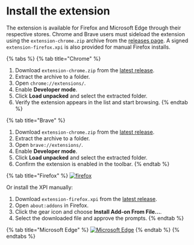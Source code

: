 # Install the extension

The extension is available for Firefox and Microsoft Edge through their
respective stores. Chrome and Brave users must sideload the extension using
the `extension-chrome.zip` archive from the [releases page](https://github.com/puemos/hls-downloader/releases).
A signed `extension-firefox.xpi` is also provided for manual Firefox installs.

{% tabs %}
{% tab title="Chrome" %}
1. Download `extension-chrome.zip` from the [latest release](https://github.com/puemos/hls-downloader/releases).
2. Extract the archive to a folder.
3. Open `chrome://extensions/`.
4. Enable **Developer mode**.
5. Click **Load unpacked** and select the extracted folder.
6. Verify the extension appears in the list and start browsing.
{% endtab %}

{% tab title="Brave" %}
1. Download `extension-chrome.zip` from the [latest release](https://github.com/puemos/hls-downloader/releases).
2. Extract the archive to a folder.
3. Open `brave://extensions/`.
4. Enable **Developer mode**.
5. Click **Load unpacked** and select the extracted folder.
6. Confirm the extension is enabled in the toolbar.
{% endtab %}

{% tab title="Firefox" %}
[![firefox](https://camo.githubusercontent.com/805d144f4ff52dc0832bef30f88ebdedd31071c20199a24c54e33d22f09d82dc/68747470733a2f2f626c6f672e6d6f7a696c6c612e6f72672f6164646f6e732f66696c65732f323031352f31312f6765742d7468652d6164646f6e2e706e67)](https://addons.mozilla.org/en-US/firefox/addon/hls-downloader/)

Or install the XPI manually:

1. Download `extension-firefox.xpi` from the [latest release](https://github.com/puemos/hls-downloader/releases).
2. Open `about:addons` in Firefox.
3. Click the gear icon and choose **Install Add-on From File...**.
4. Select the downloaded file and approve the prompts.
{% endtab %}

{% tab title="Microsoft Edge" %}
[![Microsoft Edge](https://developer.microsoft.com/store/badges/images/English_get-it-from-MS.png)](https://microsoftedge.microsoft.com/addons/detail/hls-downloader/ldehhnlpcedapncohebgmghanffggffc)
{% endtab %}
{% endtabs %}

